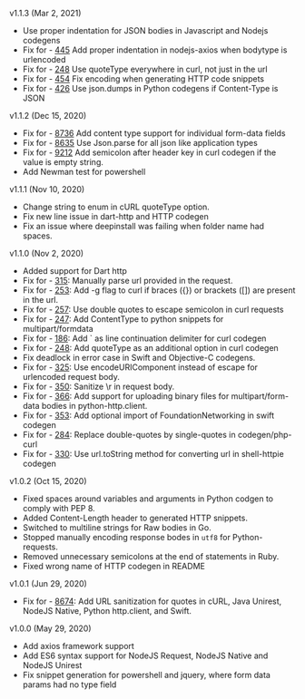 v1.1.3 (Mar 2, 2021)
* Use proper indentation for JSON bodies in Javascript and Nodejs codegens
* Fix for - [445](https://github.com/postmanlabs/postman-code-generators/issues/445) Add proper indentation in nodejs-axios when bodytype is urlencoded
* Fix for - [248](https://github.com/postmanlabs/postman-code-generators/issues/248) Use quoteType everywhere in curl, not just in the url
* Fix for - [454](https://github.com/postmanlabs/postman-code-generators/issues/454) Fix encoding when generating HTTP code snippets
* Fix for - [426](https://github.com/postmanlabs/postman-code-generators/issues/426) Use json.dumps in Python codegens if Content-Type is JSON

v1.1.2 (Dec 15, 2020)
* Fix for - [8736](https://github.com/postmanlabs/postman-app-support/issues/8736) Add content type support for individual form-data fields
* Fix for - [8635](https://github.com/postmanlabs/postman-app-support/issues/8635) Use Json.parse for all json like application types
* Fix for - [9212](https://github.com/postmanlabs/postman-app-support/issues/9212) Add semicolon after header key in curl codegen if the value is empty string. 
* Add Newman test for powershell

v1.1.1 (Nov 10, 2020)
* Change string to enum in cURL quoteType option.
* Fix new line issue in dart-http and HTTP codegen
* Fix an issue where deepinstall was failing when folder name had spaces.

v1.1.0 (Nov 2, 2020)
* Added support for Dart http
* Fix for - [315](https://github.com/postmanlabs/postman-code-generators/issues/315): Manually parse url provided in the request.
* Fix for - [253](https://github.com/postmanlabs/postman-code-generators/issues/253): Add -g flag to curl if braces ({}) or brackets ([]) are present in the url.
* Fix for - [257](https://github.com/postmanlabs/postman-code-generators/issues/257): Use double quotes to escape semicolon in curl requests
* Fix for - [247](https://github.com/postmanlabs/postman-code-generators/issues/247): Add ContentType to python snippets for multipart/formdata
* Fix for - [186](https://github.com/postmanlabs/postman-code-generators/issues/186): Add ` as line continuation delimiter for curl codegen
* Fix for - [248](https://github.com/postmanlabs/postman-code-generators/issues/248): Add quoteType as an additional option in curl codegen
* Fix deadlock in error case in Swift and Objective-C codegens.
* Fix for - [325](https://github.com/postmanlabs/postman-code-generators/issues/325): Use encodeURIComponent instead of escape for urlencoded request body.
* Fix for - [350](https://github.com/postmanlabs/postman-code-generators/issues/350): Sanitize \r in request body.
* Fix for - [366](https://github.com/postmanlabs/postman-code-generators/issues/366): Add support for uploading binary files for multipart/form-data bodies in python-http.client.
* Fix for - [353](https://github.com/postmanlabs/postman-code-generators/issues/353): Add optional import of FoundationNetworking in swift codegen
* Fix for - [284](https://github.com/postmanlabs/postman-code-generators/issues/284): Replace double-quotes by single-quotes in codegen/php-curl
* Fix for - [330](https://github.com/postmanlabs/postman-code-generators/issues/330): Use url.toString method for converting url in shell-httpie codegen

v1.0.2 (Oct 15, 2020)
* Fixed spaces around variables and arguments in Python codgen to comply with PEP 8.
* Added Content-Length header to generated HTTP snippets.
* Switched to multiline strings for Raw bodies in Go.
* Stopped manually encoding response bodes in `utf8` for Python-requests.
* Removed unnecessary semicolons at the end of statements in Ruby.
* Fixed wrong name of HTTP codegen in README

v1.0.1 (Jun 29, 2020)
- Fix for - [8674](https://github.com/postmanlabs/postman-app-support/issues/8674): Add URL sanitization for quotes in cURL, Java Unirest, NodeJS Native, Python http.client, and Swift. 

v1.0.0 (May 29, 2020)
- Add axios framework support
- Add ES6 syntax support for NodeJS Request, NodeJS Native and NodeJS Unirest
- Fix snippet generation for powershell and jquery, where form data params had no type field